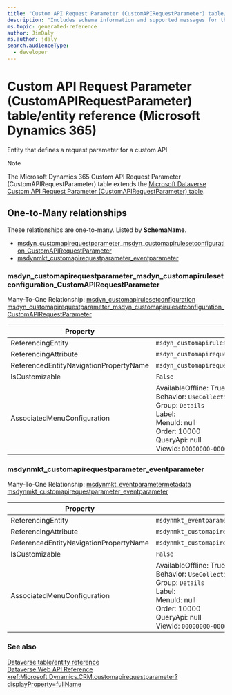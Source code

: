 ```yaml
---
title: "Custom API Request Parameter (CustomAPIRequestParameter) table/entity reference (Microsoft Dynamics 365)"
description: "Includes schema information and supported messages for the Custom API Request Parameter (CustomAPIRequestParameter) table/entity with Microsoft Dynamics 365."
ms.topic: generated-reference
author: JimDaly
ms.author: jdaly
search.audienceType: 
  - developer
---
```


# Custom API Request Parameter (CustomAPIRequestParameter) table/entity reference (Microsoft Dynamics 365)

Entity that defines a request parameter for a custom API

> [!NOTE]
> The Microsoft Dynamics 365 Custom API Request Parameter (CustomAPIRequestParameter) table extends the [Microsoft Dataverse Custom API Request Parameter (CustomAPIRequestParameter) table](/power-apps/developer/data-platform/reference/entities/customapirequestparameter).




## One-to-Many relationships

These relationships are one-to-many. Listed by **SchemaName**.

- [msdyn_customapirequestparameter_msdyn_customapirulesetconfiguration_CustomAPIRequestParameter](#BKMK_msdyn_customapirequestparameter_msdyn_customapirulesetconfiguration_CustomAPIRequestParameter)
- [msdynmkt_customapirequestparameter_eventparameter](#BKMK_msdynmkt_customapirequestparameter_eventparameter)

### <a name="BKMK_msdyn_customapirequestparameter_msdyn_customapirulesetconfiguration_CustomAPIRequestParameter"></a> msdyn_customapirequestparameter_msdyn_customapirulesetconfiguration_CustomAPIRequestParameter

Many-To-One Relationship: [msdyn_customapirulesetconfiguration msdyn_customapirequestparameter_msdyn_customapirulesetconfiguration_CustomAPIRequestParameter](msdyn_customapirulesetconfiguration.md#BKMK_msdyn_customapirequestparameter_msdyn_customapirulesetconfiguration_CustomAPIRequestParameter)

|Property|Value|
|---|---|
|ReferencingEntity|`msdyn_customapirulesetconfiguration`|
|ReferencingAttribute|`msdyn_customapirequestparameter`|
|ReferencedEntityNavigationPropertyName|`msdyn_customapirequestparameter_msdyn_customapirulesetconfiguration_CustomAPIRequestParameter`|
|IsCustomizable|`False`|
|AssociatedMenuConfiguration|AvailableOffline: True<br />Behavior: `UseCollectionName`<br />Group: `Details`<br />Label: <br />MenuId: null<br />Order: 10000<br />QueryApi: null<br />ViewId: `00000000-0000-0000-0000-000000000000`|

### <a name="BKMK_msdynmkt_customapirequestparameter_eventparameter"></a> msdynmkt_customapirequestparameter_eventparameter

Many-To-One Relationship: [msdynmkt_eventparametermetadata msdynmkt_customapirequestparameter_eventparameter](msdynmkt_eventparametermetadata.md#BKMK_msdynmkt_customapirequestparameter_eventparameter)

|Property|Value|
|---|---|
|ReferencingEntity|`msdynmkt_eventparametermetadata`|
|ReferencingAttribute|`msdynmkt_customapirequestparameterid`|
|ReferencedEntityNavigationPropertyName|`msdynmkt_customapirequestparameter_eventparameter`|
|IsCustomizable|`False`|
|AssociatedMenuConfiguration|AvailableOffline: True<br />Behavior: `UseCollectionName`<br />Group: `Details`<br />Label: <br />MenuId: null<br />Order: 10000<br />QueryApi: null<br />ViewId: `00000000-0000-0000-0000-000000000000`|



### See also

[Dataverse table/entity reference](/power-apps/developer/data-platform/reference/about-entity-reference)  
[Dataverse Web API Reference](/power-apps/developer/data-platform/webapi/reference/about)   
<xref:Microsoft.Dynamics.CRM.customapirequestparameter?displayProperty=fullName>
